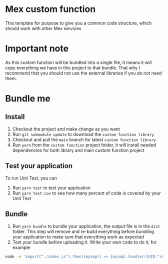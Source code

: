 # Mex custom function
This template for purpose to give you a common code structure, which should work with other Mex services

# Important note
As this custom function will be bundled into a single file, it means it will copy everything we have in this project to that bundle. That why I recommend that you should not use the external libraries if you do not need them.

# Bundle me

## Install

1. Checkout the project and make change as you want
2. Run `git submodule update` to download the `custom function library`
3. Checkout and pull the `main` branch for latest `custom function library`
4. Run `yarn` from the `custom function` project folder, it will install needed dependencies for both library and main custom function project

## Test your application
To run Unit Test, you can

1. Run `yarn test` to test your application
2. Run `yarn test:cov` to see how many percent of code is covered by your Unit Test

## Bundle

1. Run `yarn bundle` to bundle your application, the output file is in the `dist` folder. This step will remove and re-build everything before bundling your application to make sure that everything work as expected
2. Test your bundle before uploading it. Write your own code to do it, for example
```sh
node -e 'import(“./index.js").then((myimpl) => {myimpl.handler({UID:"some UID"}).then(val => {console.log(val);});});'
```
